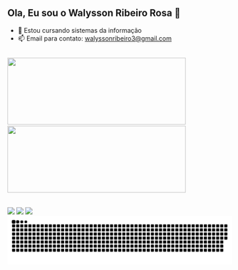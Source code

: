 ## Ola, Eu sou o Walysson Ribeiro Rosa 👋

- 🌱 Estou cursando sistemas da informação
- 📫 Email para contato: walyssonribeiro3@gmail.com
##
<div>
  <img height="150px" width="400px" src="https://github-readme-stats.vercel.app/api?username=oCrazyoff&show_icons=true&theme=tokyonight">
  <img height="150px" width="400px" src="https://github-readme-stats.vercel.app/api/top-langs/?username=oCrazyoff&layout=compact&theme=tokyonight">
</div>

##

<div>
        <a href="https://www.linkedin.com/in/walysson-ribeiro-a92ba3260/" target="_blank"><img src="https://img.shields.io/badge/LinkedIn-0077B5?style=for-the-badge&logo=linkedin&logoColor=white"></a>
        <a href="https://www.instagram.com/walyssus/" target="_blank"><img src="https://img.shields.io/badge/Instagram-E4405F?style=for-the-badge&logo=instagram&logoColor=white"></a>
        <a href="mailto:walyssonribeiro3@gmail.com" target="_blank"><img
                src="https://img.shields.io/badge/Gmail-D14836?style=for-the-badge&logo=gmail&logoColor=white">
        </a>
</div>

<div>
<img alt="github-snake" src="github-user-contribution.svg" style="visibility:visible;max-width:100%;">
</div>
